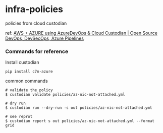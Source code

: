 # infra-policies
policies from cloud custodian

ref: [AWS + AZURE using AzureDevOps & Cloud Custodian | Open Source DevOps, DevSecOps, Azure Pipelines](https://www.youtube.com/watch?v=ElvHiZU8hRc)

### Commands for reference

Install custodian

```
pip install c7n-azure
```

common commands

```
# validate the policy
$ custodian validate policies/az-nic-not-attached.yml

# dry run
$ custodian run --dry-run -s out policies/az-nic-not-attached.yml

# see reprot
$ custodian report s out policies/az-nic-not-attached.yml --format grid
```
